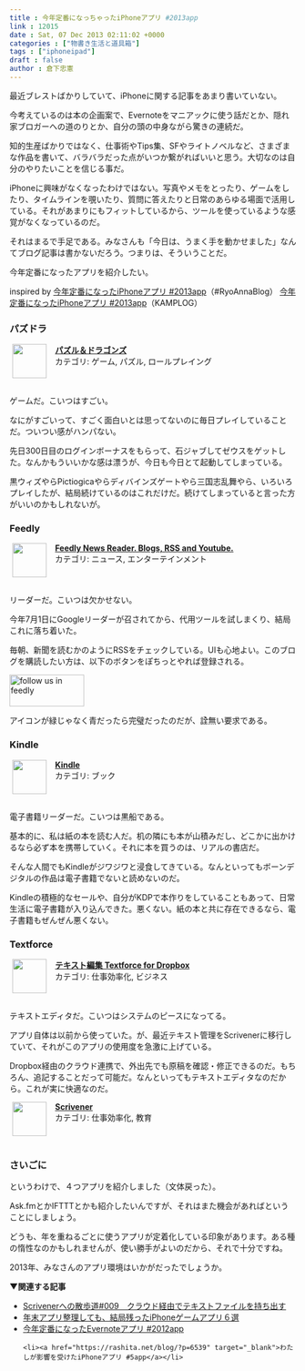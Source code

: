 ```yaml
---
title : 今年定番になっちゃったiPhoneアプリ #2013app
link : 12015
date : Sat, 07 Dec 2013 02:11:02 +0000
categories : ["物書き生活と道具箱"]
tags : ["iphoneipad"]
draft : false
author : 倉下忠憲
---
```


最近ブレストばかりしていて、iPhoneに関する記事をあまり書いていない。

今考えているのは本の企画案で、Evernoteをマニアックに使う話だとか、隠れ家ブロガーへの道のりとか、自分の頭の中身ながら驚きの連続だ。

知的生産ばかりではなく、仕事術やTips集、SFやライトノベルなど、さまざまな作品を書いて、バラバラだった点がいつか繋がればいいと思う。大切なのは自分のやりたいことを信じる事だ。

iPhoneに興味がなくなったわけではない。写真やメモをとったり、ゲームをしたり、タイムラインを覗いたり、質問に答えたりと日常のあらゆる場面で活用している。それがあまりにもフィットしているから、ツールを使っているような感覚がなくなっているのだ。

それはまるで手足である。みなさんも「今日は、うまく手を動かせました」なんてブログ記事は書かないだろう。つまりは、そういうことだ。

今年定番になったアプリを紹介したい。

inspired by
<a href="http://d.hatena.ne.jp/RyoAnna/touch/20131203/1386075680" target="_blank">今年定番になったiPhoneアプリ #2013app</a>（#RyoAnnaBlog）
<a href="http://blog.tanakamp.com/archives/2979" target="_blank">今年定番になったiPhoneアプリ #2013app</a>（KAMPLOG）
<H3>パズドラ</H3>
<span class="appIcon"><img class="appIconImg" height="60" src="http://a1389.phobos.apple.com/us/r30/Purple4/v4/53/8b/32/538b3236-f2f5-a24a-84be-0332c3cfeddf/icon.png" style="float:left;margin: 0px 15px 15px 5px;"></span><span class="appName"><strong><a href="https://itunes.apple.com/jp/app/pazuru-doragonzu/id493470467?mt=8&uo=4&at=11l4y8" target="itunes_store">パズル＆ドラゴンズ</a></strong></span><br><span class="appCategory">カテゴリ: ゲーム, パズル, ロールプレイング</span><br><span class="badgeS" style="display:inline-block; margin:6px"><a href="https://itunes.apple.com/jp/app/pazuru-doragonzu/id493470467?mt=8&uo=4&at=11l4y8" target="itunes_store" style="display:inline-block;overflow:hidden;background:url(http://linkmaker.itunes.apple.com/htmlResources/assets//images/web/linkmaker/badge_appstore-sm.png) no-repeat;width:61px;height:15px;@media only screen{background-image:url(http://linkmaker.itunes.apple.com/htmlResources/assets//images/web/linkmaker/badge_appstore-sm.svg);}"></a></span><br style="clear:both;">

ゲームだ。こいつはすごい。

なにがすごいって、すごく面白いとは思ってないのに毎日プレイしていることだ。ついつい感がハンパない。

先日300日目のログインボーナスをもらって、石ジャブしてゼウスをゲットした。なんかもういいかな感は漂うが、今日も今日とて起動してしまっている。

黒ウィズやらPictiogicaやらディバインズゲートやら三国志乱舞やら、いろいろプレイしたが、結局続けているのはこれだけだ。続けてしまっていると言った方がいいのかもしれないが。

<H3>Feedly</H3>
<span class="appIcon"><img class="appIconImg" height="60" src="http://a671.phobos.apple.com/us/r30/Purple6/v4/24/12/80/241280d5-0f3d-dba3-d3e9-e4526fee9942/Feedly.png" style="float:left;margin: 0px 15px 15px 5px;"></span><span class="appName"><strong><a href="https://itunes.apple.com/jp/app/feedly-news-reader.-blogs/id396069556?mt=8&uo=4&at=11l4y8" target="itunes_store">Feedly News Reader. Blogs, RSS and Youtube.</a></strong></span><br><span class="appCategory">カテゴリ: ニュース, エンターテインメント</span><br><span class="badgeS" style="display:inline-block; margin:6px"><a href="https://itunes.apple.com/jp/app/feedly-news-reader.-blogs/id396069556?mt=8&uo=4&at=11l4y8" target="itunes_store" style="display:inline-block;overflow:hidden;background:url(http://linkmaker.itunes.apple.com/htmlResources/assets//images/web/linkmaker/badge_appstore-sm.png) no-repeat;width:61px;height:15px;@media only screen{background-image:url(http://linkmaker.itunes.apple.com/htmlResources/assets//images/web/linkmaker/badge_appstore-sm.svg);}"></a></span><br style="clear:both;">

リーダーだ。こいつは欠かせない。

今年7月1日にGoogleリーダーが召されてから、代用ツールを試しまくり、結局これに落ち着いた。

毎朝、新聞を読むかのようにRSSをチェックしている。UIも心地よい。このブログを購読したい方は、以下のボタンをぽちっとやれば登録される。

<a href='http://cloud.feedly.com/#subscription%2Ffeed%2Fhttp%3A%2F%2Frashita.net%2Fblog%2F%3Ffeed%3Drss2'  target='blank'><img id='feedlyFollow' src='http://s3.feedly.com/img/follows/feedly-follow-rectangle-volume-big_2x.png' alt='follow us in feedly' width='131' height='56'></a>

アイコンが緑じゃなく青だったら完璧だったのだが、詮無い要求である。

<H3>Kindle</H3>
<span class="appIcon"><img class="appIconImg" height="60" src="http://a1438.phobos.apple.com/us/r30/Purple4/v4/98/06/dd/9806dd08-1c48-c309-5fd2-320435ff4a8c/icon-57.png" style="float:left;margin: 0px 15px 15px 5px;"></span><span class="appName"><strong><a href="https://itunes.apple.com/jp/app/kindle/id302584613?mt=8&uo=4&at=11l4y8" target="itunes_store">Kindle</a></strong></span><br><span class="appCategory">カテゴリ: ブック</span><br><span class="badgeS" style="display:inline-block; margin:6px"><a href="https://itunes.apple.com/jp/app/kindle/id302584613?mt=8&uo=4&at=11l4y8" target="itunes_store" style="display:inline-block;overflow:hidden;background:url(http://linkmaker.itunes.apple.com/htmlResources/assets//images/web/linkmaker/badge_appstore-sm.png) no-repeat;width:61px;height:15px;@media only screen{background-image:url(http://linkmaker.itunes.apple.com/htmlResources/assets//images/web/linkmaker/badge_appstore-sm.svg);}"></a></span><br style="clear:both;">

電子書籍リーダーだ。こいつは黒船である。

基本的に、私は紙の本を読む人だ。机の隣にも本が山積みだし、どこかに出かけるなら必ず本を携帯していく。それに本を買うのは、リアルの書店だ。

そんな人間でもKindleがジワジワと浸食してきている。なんといってもボーンデジタルの作品は電子書籍でないと読めないのだ。

Kindleの積極的なセールや、自分がKDPで本作りをしていることもあって、日常生活に電子書籍が入り込んできた。悪くない。紙の本と共に存在できるなら、電子書籍もぜんぜん悪くない。

<H3>Textforce</H3>
<span class="appIcon"><img class="appIconImg" height="60" src="http://a1360.phobos.apple.com/us/r30/Purple6/v4/22/72/b4/2272b406-4d80-8a70-0c0a-ef4e7452e1a7/icon.png" style="float:left;margin: 0px 15px 15px 5px;"></span><span class="appName"><strong><a href="https://itunes.apple.com/jp/app/tekisuto-bian-ji-textforce/id396444947?mt=8&uo=4&at=11l4y8" target="itunes_store">テキスト編集 Textforce for Dropbox</a></strong></span><br><span class="appCategory">カテゴリ: 仕事効率化, ビジネス</span><br><span class="badgeS" style="display:inline-block; margin:6px"><a href="https://itunes.apple.com/jp/app/tekisuto-bian-ji-textforce/id396444947?mt=8&uo=4&at=11l4y8" target="itunes_store" style="display:inline-block;overflow:hidden;background:url(http://linkmaker.itunes.apple.com/htmlResources/assets//images/web/linkmaker/badge_appstore-sm.png) no-repeat;width:61px;height:15px;@media only screen{background-image:url(http://linkmaker.itunes.apple.com/htmlResources/assets//images/web/linkmaker/badge_appstore-sm.svg);}"></a></span><br style="clear:both;">

テキストエディタだ。こいつはシステムのピースになってる。

アプリ自体は以前から使っていた。が、最近テキスト管理をScrivenerに移行していて、それがこのアプリの使用度を急激に上げている。

Dropbox経由のクラウド連携で、外出先でも原稿を確認・修正できるのだ。もちろん、追記することだって可能だ。なんといってもテキストエディタなのだから。これが実に快適なのだ。

<span class="appIcon"><img class="appIconImg" height="60" src="http://a4.mzstatic.com/us/r30/Purple4/v4/59/f5/79/59f57985-7c59-0b0c-48ba-cf8fc7bfd9e5/Scrivener.60x60-50.png" style="float:left;margin: 0px 15px 15px 5px;"></span><span class="appName"><strong><a href="https://itunes.apple.com/jp/app/scrivener/id418889511?mt=12&uo=4&at=11l4y8" target="itunes_store">Scrivener</a></strong></span><br><span class="appCategory">カテゴリ: 仕事効率化, 教育</span><br><span class="badgeS" style="display:inline-block; margin:6px"><a href="https://itunes.apple.com/jp/app/scrivener/id418889511?mt=12&uo=4&at=11l4y8" target="itunes_store" style="display:inline-block;overflow:hidden;background:url(http://linkmaker.itunes.apple.com/htmlResources/assets//images/web/linkmaker/badge_macappstore-sm.png) no-repeat;width:81px;height:15px;@media only screen{background-image:url(http://linkmaker.itunes.apple.com/htmlResources/assets//images/web/linkmaker/badge_macappstore-sm.svg);}"></a></span><br style="clear:both;">

<H3>さいごに</H3>というわけで、４つアプリを紹介しました（文体戻った）。

Ask.fmとかIFTTTとかも紹介したいんですが、それはまた機会があればということにしましょう。

どうも、年を重ねるごとに使うアプリが定着化している印象があります。ある種の惰性なのかもしれませんが、使い勝手がよいのだから、それで十分ですね。

2013年、みなさんのアプリ環境はいかがだったでしょうか。

<strong>▼関連する記事</strong>
<ul>
	<li><a href="https://rashita.net/blog/?p=9556" target="_blank">Scrivenerへの散歩道#009　クラウド経由でテキストファイルを持ち出す</a></li>
	<li><a href="https://rashita.net/blog/?p=7116" target="_blank">年末アプリ整理しても、結局残ったiPhoneゲームアプリ６選</a></li>
	<li><a href="https://rashita.net/blog/?p=9405" target="_blank">今年定番になったEvernoteアプリ #2012app</a></li>

	<li><a href="https://rashita.net/blog/?p=6539" target="_blank">わたしが影響を受けたiPhoneアプリ #5app</a></li>
</ul>

